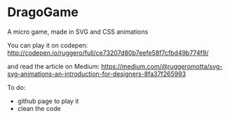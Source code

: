 # DragoGame
A micro game, made in SVG and CSS animations

You can play it on codepen: http://codepen.io/ruggero/full/ce73207d80b7eefe58f7cfbd49b774f9/

and read the article on Medium: https://medium.com/@ruggeromotta/svg-svg-animations-an-introduction-for-designers-8fa37f265993

To do:
- github page to play it
- clean the code
